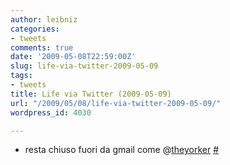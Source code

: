 ```yaml
---
author: leibniz
categories:
- tweets
comments: true
date: '2009-05-08T22:59:00Z'
slug: life-via-twitter-2009-05-09
tags:
- tweets
title: Life via Twitter (2009-05-09)
url: "/2009/05/08/life-via-twitter-2009-05-09/"
wordpress_id: 4030

---
```

* resta chiuso fuori da gmail come @[theyorker](http://twitter.com/theyorker) [#](http://twitter.com/leibniz/statuses/1736298943)


